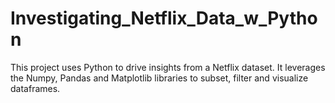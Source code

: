# Investigating_Netflix_Data_w_Python
This project uses Python to drive insights from a Netflix dataset. It leverages the Numpy, Pandas and Matplotlib libraries to subset, filter and visualize dataframes.
